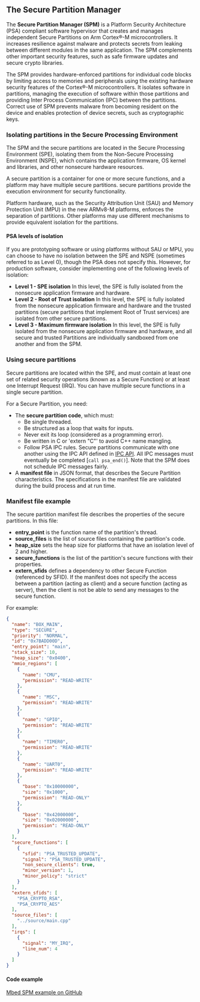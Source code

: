 ## The Secure Partition Manager

The **Secure Partition Manager (SPM)** is a Platform Security Architecture (PSA) compliant software hypervisor that creates and manages independent Secure Partitions on Arm Cortex&reg;-M microcontrollers. It increases resilience against malware and protects secrets from leaking between different modules in the same application. The SPM complements other important security features, such as safe firmware updates and secure crypto libraries.

The SPM provides hardware-enforced partitions for individual code blocks by limiting access to memories and peripherals using the existing hardware security features of the Cortex&reg;-M microcontrollers. It isolates software in partitions, managing the execution of software within those partitions and providing Inter Process Communication (IPC) between the partitions. Correct use of SPM prevents malware from becoming resident on the device and enables protection of device secrets, such as cryptographic keys.

### Isolating partitions in the Secure Processing Environment

The SPM and the secure partitions are located in the Secure Processing Environment (SPE), isolating them from the Non-Secure Processing Environment (NSPE), which contains the application firmware, OS kernel and libraries, and other nonsecure hardware resources.

A secure partition is a container for one or more secure functions, and a platform may have multiple secure partitions. secure partitions provide the execution environment for security functionality.

Platform hardware, such as the Security Attribution Unit (SAU) and Memory Protection Unit (MPU) in the new ARMv8-M platforms, enforces the separation of partitions. Other platforms may use different mechanisms to provide equivalent isolation for the partitions.

#### PSA levels of isolation

If you are prototyping software or using platforms without SAU or MPU, you can choose to have no isolation between the SPE and NSPE (sometimes referred to as Level 0), though the PSA does not specify this. However, for production software, consider implementing one of the following levels of isolation:

* **Level 1 - SPE isolation** In this level, the SPE is fully isolated from the nonsecure application firmware and hardware.
* **Level 2 - Root of Trust isolation** In this level, the SPE is fully isolated from the nonsecure application firmware and hardware and the trusted partitions (secure partitions that implement Root of Trust services) are isolated from other secure partitions.
* **Level 3 - Maximum firmware isolation** In this level, the SPE is fully isolated from the nonsecure application firmware and hardware, and all secure and trusted Partitions are individually sandboxed from one another and from the SPM.

### Using secure partitions

Secure partitions are located within the SPE, and must contain at least one set of related security operations (known as a Secure Function) or at least one Interrupt Request (IRQ). You can have multiple secure functions in a single secure partition.

For a Secure Partition, you need:

* The **secure partition code**, which must:
  * Be single threaded.
  * Be structured as a loop that waits for inputs.
  * Never exit its loop (considered as a programming error).
  * Be written in C or 'extern "C"' to avoid C++ name mangling. 
  * Follow PSA IPC rules. Secure partitions communicate with one another using the IPC API defined in [IPC API](https://github.com/ARMmbed/PSA-IPC-doc/blob/master/IPC_revision.md). All IPC messages must eventually be completed [`call psa_end()`]. Note that the SPM does not schedule IPC messages fairly.
* A **manifest file** in JSON format, that describes the Secure Partition characteristics. The specifications in the manifest file are validated during the build process and at run time.

### Manifest file example

The secure partition manifest file describes the properties of the secure partitions. In this file:

* **entry_point** is the function name of the partition's thread.
* **source_files** is the list of source files containing the partition's code.
* **heap_size** sets the heap size for platforms that have an isolation level of 2 and higher.
* **secure_functions** is the list of the partition's secure functions with their properties.
* **extern_sfids** defines a dependency to other Secure Function (referenced by SFID).  If the manifest does not specify the access between a partition (acting as client) and a secure function (acting as server), then the client is not be able to send any messages to the secure function.

For example:

```json
{
  "name": "BOX_MAIN",
  "type": "SECURE",
  "priority": "NORMAL",
  "id": "0x7BADD00D",
  "entry_point": "main",
  "stack_size": 10,
  "heap_size": "0x0400",
  "mmio_regions": [
    {
      "name": "CMU",
      "permission": "READ-WRITE"
    },
    {
      "name": "MSC",
      "permission": "READ-WRITE"
    },
    {
      "name": "GPIO",
      "permission": "READ-WRITE"
    },
    {
      "name": "TIMER0",
      "permission": "READ-WRITE"
    },
    {
      "name": "UART0",
      "permission": "READ-WRITE"
    },
    {
      "base": "0x10000000",
      "size": "0x1000",
      "permission": "READ-ONLY"
    },
    {
      "base": "0x42000000",
      "size": "0x02000000",
      "permission": "READ-ONLY"
    }
  ],
  "secure_functions": [
    {
      "sfid": "PSA_TRUSTED_UPDATE",
      "signal": "PSA_TRUSTED_UPDATE",
      "non_secure_clients": true,
      "minor_version": 1,
      "minor_policy": "strict"
    }
  ],
  "extern_sfids": [
    "PSA_CRYPTO_RSA",
    "PSA_CRYPTO_AES"
  ],
  "source_files": [
    "../source/main.cpp"
  ],
  "irqs": [
    {
      "signal": "MY_IRQ",
      "line_num": 4
    }
  ]
}
```

#### Code example

[Mbed SPM example on GitHub](https://github.com/ARMmbed/mbed-os-example-spm)
